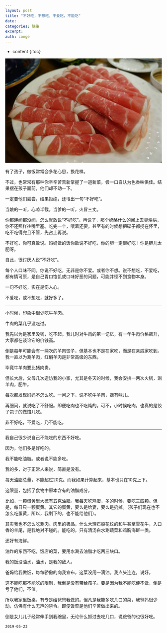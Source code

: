 ```yaml
---
layout: post
title: "不好吃，不想吃，不爱吃，不能吃"
date:
categories: 隨筆
excerpt:
auth: conge
---
```

* content
{:toc}

![ ](/assets/images/隨筆/118382-d194fed5ae53ff34.png)

有了孩子，做饭常常会多花心思，换花样。

不过，也常常有那种你辛辛苦苦新掌握了一道新菜，尝一口自认为色香味俱佳。结果摆在孩子面前，他们却不动一下。

一定要他们尝尝，结果拒绝，还甩出一句“不好吃”。

当娘的一听，心凉半截。当爹的一听，火冒三丈。

你都连闻都没闻，怎么就敢说“不好吃”。再说了，那个奶酪什么的闻上去臭烘烘，你不还照样往嘴里塞。吃完一个，嚷着还要。甚至有的时候想把碟子都揽在怀里，吃不吃得完且不管，先占上再说。

不好吃，你可真敢说。妈妈做的饭你敢说不好吃，你的胆一定很好吃！你是胆儿太肥呀。

自此，很讨厌人说“不好吃”。

每个人口味不同。你说不好吃，无非是你不爱。或者你不想。说不想吃，不爱吃，都有情可原，是自己胃口饱饥或口味好恶的问题，可能并怪不到食物本身。

一句不好吃，实在是伤人心。

不爱吃，或不想吃，就好多了。

----

小时候，印象中很少吃牛羊肉。

牛肉的菜几乎没吃过。

我先以为是家里没钱，吃不起。我儿时对牛肉的第一记忆，有一年牛肉价格飙升，大家都在谈论它的价钱高。

倒是每年可能会有一两次的羊肉饺子，但基本也不是在家吃，而是在亲戚家吃到。我一直以为涮羊肉，红焖羊肉是非常高级的东西。

毕竟牛羊肉要比猪肉贵。

但长大后，父母几次造访我的小家，尤其是冬天的时候，我会安排一两次火锅，涮羊肉，肥牛。

每次都发现妈妈不怎么吃。一问之下，说不吃牛羊肉，嫌有味儿。

再细问，就说吃了不舒服。即便吃肉也不吃炖的。可不，小时候吃肉，也真的是饺子包子的做馅儿吃。

非不好吃，不爱吃，乃不能吃。

-----

我自己很少说自己不能吃的东西不好吃。

因为，他们多是好吃的。

我不能吃油脂。或者说不能多吃。

我的多，对于正常人来说，简直是没有。

每天油脂总量，不能超过20克。而我如果计算起来，基本也只在10克上下。

这限量，包括了食物中原本含有的油脂成分。

比如，一颗蛋黄里大概有五克油脂。我每天吃鸡蛋，多的时候，要吃三四颗。但是，每日只一颗蛋黄。其它的蛋黄，要么是给妻，要么是扔掉。（孩子们现在也不怎么吃蛋黄，所以，我剩下的，也不能给他们）。

其实我也不怎么吃涮肉。肉里的极品，什么大理石般花纹的和牛甚至雪花牛，入口香的羊尾，是我绝对不碰的。能吃的，只有清汤白水涮蔬菜和鸡胸海鲜一类。

还好有海鲜。

油炸的东西不吃，饭店的菜，要用水涮去油脂才吃两三块口。

我的饭没油水，油水，是我的敌人。

爸妈给我做饭，每每骄傲的向我宣布，这菜没用一滴油。我点头连连，说好。

这不能吃那不能吃的限制，我倒是没有带给孩子。要是因为我不能吃便不做，倒是亏了他们，不值。

所以我家里饭桌，有专是给爸爸我做的。但凡是我能多吃几口的菜，我爸妈很少动，仿佛有什么无声的禁令。即便饭菜是他们辛苦做出来的。

倒是女儿儿子经常伸手到我碗里，无论什么抓过去吃几口，说爸爸的也很好吃。

```
2019-05-23
```
